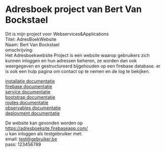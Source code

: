 # Adresboek project van Bert Van Bockstael  

Dit is mijn project voor Webservices&Applications  
Titel: AdresBoekWebsite  
Naam: Bert Van Bockstael  
omschrijving:  
Het Adresboekwebsite Project is een website waarop gebruikers zich kunnen inloggen en hun adressen beheren, ze worden dan ook weergegeven en gestructureerd bijgehouden op een firebase database. er is ook een hulp pagina om contact op te nemen en de log te bekijken.  

[installatie documentatie](doc/installatie.md)  
[firebase documentatie](doc/firebase.md)  
[service documentatie](doc/service.md)  
[bootstrap documentatie](doc/bootstrap.md)  
[routes documentatie](doc/routes.md)  
[observables documentatie](doc/observables.md)  
[deployment documentatie](doc/deployment.md)  

De website kan gevonden worden op https://adresboeksite.firebaseapp.com/  
u kan inloggen als testgebruiker met:  
email: test@gebruiker.be  
pass: 123456789  
